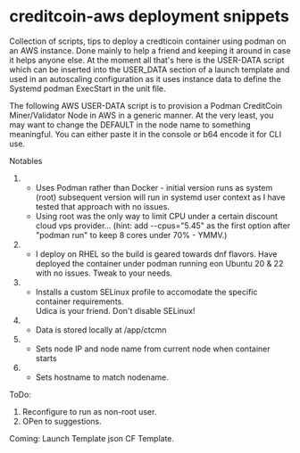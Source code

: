 # creditcoin-aws deployment snippets

Collection of scripts, tips to deploy a credticoin container using podman on an AWS instance.  Done mainly to help a friend and keeping it around in case  it helps anyone else. At the moment all that's here is the USER-DATA script which can be inserted into the USER_DATA section of a launch template and used in an autoscaling configuration as it uses instance data to define the Systemd podman ExecStart in the unit file.

The following AWS USER-DATA script is to provision a Podman CreditCoin Miner/Validator Node 
in AWS in a generic manner.  At the very least, you may want to change the DEFAULT in the 
node name to something meaningful.  You can either paste it in the console or b64 encode it
for CLI use.
 
Notables 
1. - Uses Podman rather than Docker - initial version runs as system (root) 
   subsequent version will run in systemd user context as I have tested that approach with no issues.  
   - Using root was the only way to limit CPU under a certain discount cloud vps provider... 
   (hint: add --cpus="5.45" as the first option after "podman run" to keep 8 cores under 70% - YMMV.)
2. - I deploy on RHEL so the build is geared towards dnf flavors.  Have deployed the container under
   podman running eon Ubuntu 20 & 22 with no issues.  Tweak to your needs.
3. - Installs a custom SELinux profile to accomodate the specific container requirements.  
   Udica is your friend. Don't disable SELinux!
4. - Data is stored locally at /app/ctcmn
5. - Sets node IP and node name from current node when container starts
6. - Sets hostname to match nodename.

ToDo: 
1. Reconfigure to run as non-root user.
2. OPen to suggestions.

Coming:
Launch Template json
CF Template.

